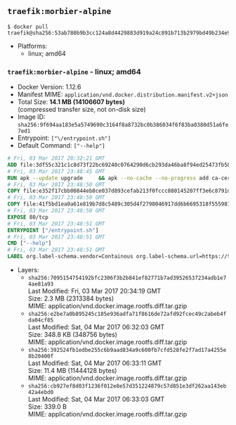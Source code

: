 ## `traefik:morbier-alpine`

```console
$ docker pull traefik@sha256:53ab780b9b3cc124a8d4429883d919a24c891b713b2979bd49b234e9e5416ee4
```

-	Platforms:
	-	linux; amd64

### `traefik:morbier-alpine` - linux; amd64

-	Docker Version: 1.12.6
-	Manifest MIME: `application/vnd.docker.distribution.manifest.v2+json`
-	Total Size: **14.1 MB (14106607 bytes)**  
	(compressed transfer size, not on-disk size)
-	Image ID: `sha256:9f694aa183e5a5749690c3164f8a8732bc0b386034f6f83ba0380d51a6fe7ed1`
-	Entrypoint: `["\/entrypoint.sh"]`
-	Default Command: `["--help"]`

```dockerfile
# Fri, 03 Mar 2017 20:32:21 GMT
ADD file:3df55c321c1c8d73f22bc69240c0764290d6cb293da46ba8f94ed25473fb5853 in / 
# Fri, 03 Mar 2017 23:48:45 GMT
RUN apk --update upgrade     && apk --no-cache --no-progress add ca-certificates     && rm -rf /var/cache/apk/*
# Fri, 03 Mar 2017 23:48:50 GMT
COPY file:e352f17cbb00844eb8ce037d893cefab213f0fccc880145207ff3e6c8791d472 in /usr/local/bin/ 
# Fri, 03 Mar 2017 23:48:50 GMT
COPY file:41f5bd1ea0a61e819b7d8c5489c305d4f2798046917dd6b6695318f555981727 in / 
# Fri, 03 Mar 2017 23:48:50 GMT
EXPOSE 80/tcp
# Fri, 03 Mar 2017 23:48:51 GMT
ENTRYPOINT ["/entrypoint.sh"]
# Fri, 03 Mar 2017 23:48:51 GMT
CMD ["--help"]
# Fri, 03 Mar 2017 23:48:51 GMT
LABEL org.label-schema.vendor=Containous org.label-schema.url=https://traefik.io org.label-schema.name=Traefik org.label-schema.description=A modern reverse-proxy org.label-schema.version=v1.2.0-rc2 org.label-schema.docker.schema-version=1.0
```

-	Layers:
	-	`sha256:7095154754192bfc2306f3b2b841ef82771b7ad39526537234adb1e74ae81a93`  
		Last Modified: Fri, 03 Mar 2017 20:34:19 GMT  
		Size: 2.3 MB (2313384 bytes)  
		MIME: application/vnd.docker.image.rootfs.diff.tar.gzip
	-	`sha256:e2be7a0b895245c185e936adfa71f8616de72afd92fcec49c2abeb4fda04cf85`  
		Last Modified: Sat, 04 Mar 2017 06:32:03 GMT  
		Size: 348.8 KB (348756 bytes)  
		MIME: application/vnd.docker.image.rootfs.diff.tar.gzip
	-	`sha256:392524fb1edbe255c6b9aad834a9c600fb7cfd528fe2f7ad17a4255e8b20400f`  
		Last Modified: Sat, 04 Mar 2017 06:33:11 GMT  
		Size: 11.4 MB (11444128 bytes)  
		MIME: application/vnd.docker.image.rootfs.diff.tar.gzip
	-	`sha256:cb927ef8d03f1236f012e8e57d351224879c57d851e3df262aa143eb42a4ebd0`  
		Last Modified: Sat, 04 Mar 2017 06:33:03 GMT  
		Size: 339.0 B  
		MIME: application/vnd.docker.image.rootfs.diff.tar.gzip

